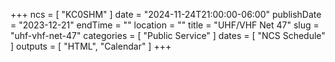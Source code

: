 +++
ncs = [ "KC0SHM" ]
date = "2024-11-24T21:00:00-06:00"
publishDate = "2023-12-21"
endTime = ""
location = ""
title = "UHF/VHF Net 47"
slug = "uhf-vhf-net-47"
categories = [ "Public Service" ]
dates = [ "NCS Schedule" ]
outputs = [ "HTML", "Calendar" ]
+++
